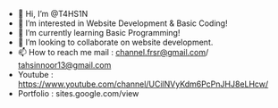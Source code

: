 - 👋 Hi, I’m @T4HS1N
- 👀 I’m interested in Website Development & Basic Coding!
- 🌱 I’m currently learning Basic Programming! 
- 💞️ I’m looking to collaborate on website development.
- 📫 How to reach me mail : channel.frsr@gmail.com/ tahsinnoor13@gmail.com
- Youtube : https://www.youtube.com/channel/UCilNVyKdm6PcPnJHJ8eLHcw/
- Portfolio : sites.google.com/view

<!---
T4HS1N/T4HS1N is a ✨ special ✨ repository because its `README.md` (this file) appears on your GitHub profile.
You can click the Preview link to take a look at your changes.
--->
